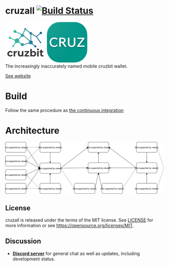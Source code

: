 # cruzall [![Build Status](https://travis-ci.org/GreenAppers/cruzall.svg?branch=master)](https://travis-ci.org/GreenAppers/cruzall)
<img src="assets/cruzbit.png" width=128 /> <img src="assets/icon.png" /><br/> The increasingly inaccurately named mobile cruzbit wallet.

[See website](https://www.greenappers.com/cruzall)

# Build
Follow the same procedure as [the continuous integration](https://github.com/GreenAppers/cruzall/blob/master/.travis.yml)

# Architecture
<img src="https://raw.githubusercontent.com/GreenAppers/cruzawl/master/diagram.svg?sanitize=true" />

## License

cruzall is released under the terms of the MIT license. See [LICENSE](https://github.com/GreenAppers/cruzall/blob/master/LICENSE) for more information or see https://opensource.org/licenses/MIT.

## Discussion

* **[Discord server](https://discord.gg/MRrEHYw)** for general chat as well as updates, including development status.

